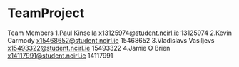 # TeamProject

Team Members
1.Paul Kinsella	x13125974@student.ncirl.ie		13125974
2.Kevin Carmody	x15468652@student.ncirl.ie		15468652
3.Vladislavs Vasiljevs	x15493322@student.ncirl.ie		15493322
4.Jamie O Brien	x14117991@student.ncirl.ie		14117991
